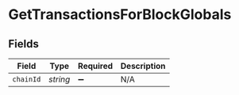 # GetTransactionsForBlockGlobals

## Fields

| Field       | Type       | Required | Description |
| ----------- | ---------- | -------- | ----------- |
| `chainId` | *string* | ➖       | N/A         |
